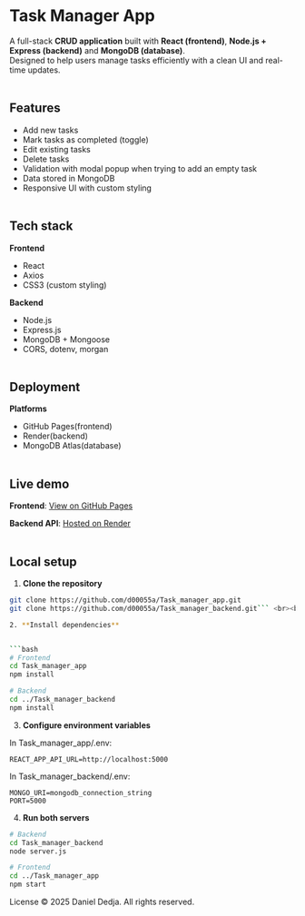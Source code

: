 # Task Manager App

A full-stack **CRUD application** built with **React (frontend)**, **Node.js + Express (backend)** and **MongoDB (database)**.<br>
Designed to help users manage tasks efficiently with a clean UI and real-time updates.<br><br>  


## Features
- Add new tasks  
- Mark tasks as completed (toggle)  
- Edit existing tasks  
- Delete tasks  
- Validation with modal popup when trying to add an empty task  
- Data stored in MongoDB  
- Responsive UI with custom styling <br><br>  


## Tech stack

**Frontend**
- React
- Axios
- CSS3 (custom styling) 

**Backend**
- Node.js
- Express.js
- MongoDB + Mongoose
- CORS, dotenv, morgan <br><br>

## Deployment

**Platforms**
- GitHub Pages(frontend)
- Render(backend)
- MongoDB Atlas(database) <br><br>

## Live demo

**Frontend**: [View on GitHub Pages](https://d00055a.github.io/Task_manager_app/)<br>

**Backend API**: [Hosted on Render](https://task-api-4e4u.onrender.com)<br><br>

## Local setup

1. **Clone the repository**

```bash
git clone https://github.com/d00055a/Task_manager_app.git
git clone https://github.com/d00055a/Task_manager_backend.git``` <br><br>

2. **Install dependencies**


```bash
# Frontend
cd Task_manager_app
npm install
```


```bash
# Backend
cd ../Task_manager_backend
npm install
```


3. **Configure environment variables**

In Task_manager_app/.env:

```Env
REACT_APP_API_URL=http://localhost:5000
```

In Task_manager_backend/.env:

```Env
MONGO_URI=mongodb_connection_string
PORT=5000
```

4. **Run both servers**

```bash
# Backend
cd Task_manager_backend
node server.js
```

```bash
# Frontend
cd ../Task_manager_app
npm start
```


License © 2025 Daniel Dedja. All rights reserved.

